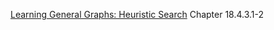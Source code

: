 [Learning General Graphs: Heuristic Search](probabilistic_graphical_models/5.4.6-Learning-structure-BN-greedy-search.pdf) Chapter 18.4.3.1-2

